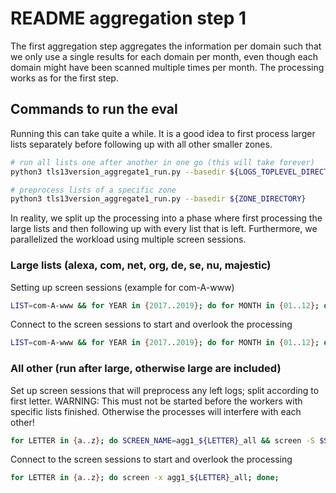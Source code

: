 # README aggregation step 1

The first aggregation step aggregates the information per domain such that we only use a single results for each domain per month, even though each domain might have been scanned multiple times per month. The processing works as for the first step.

## Commands to run the eval

Running this can take quite a while. It is a good idea to first process larger lists separately before following up with all other smaller zones.
```bash
# run all lists one after another in one go (this will take forever)
python3 tls13version_aggregate1_run.py --basedir ${LOGS_TOPLEVEL_DIRECTORY}

# preprocess lists of a specific zone
python3 tls13version_aggregate1_run.py --basedir ${ZONE_DIRECTORY}
```

In reality, we split up the processing into a phase where first processing the large lists and then following up with every list that is left. Furthermore, we parallelized the workload using multiple screen sessions.

### Large lists (alexa, com, net, org, de, se, nu, majestic)

Setting up screen sessions (example for com-A-www)
```bash
LIST=com-A-www && for YEAR in {2017..2019}; do for MONTH in {01..12}; do SCREEN_NAME=agg1_${LIST}_${YEAR}-${MONTH} && screen -S $SCREEN_NAME && screen -S $SCREEN_NAME -X stuff "bash -c 'MONTH=${MONTH} && YEAR=${YEAR} && LIST=${LIST} && set -e && " && screen -S $SCREEN_NAME -X stuff 'for d in \$(ls -d ../01_tls13version_logfilter/tls-version-grabber-all*/\${LIST}/\${YEAR}/\${MONTH}); do echo "--- START \$d" && python3 tls13version_aggregate1_run.py --basedir \$d; echo -e "--- DONE \$dn\\n"; done;' && screen -S $SCREEN_NAME -X stuff "'"; done; done;
```

Connect to the screen sessions to start and overlook the processing
```bash
LIST=com-A-www && for YEAR in {2017..2019}; do for MONTH in {01..12}; do screen -x agg1_${LIST}_${YEAR}-${MONTH}; done; done;
```

### All other (run after large, otherwise large are included)

Set up screen sessions that will preprocess any left logs; split according to first letter.
WARNING: This must not be started before the workers with specific lists finished. Otherwise the processes will interfere with each other!
```bash
for LETTER in {a..z}; do SCREEN_NAME=agg1_${LETTER}_all && screen -S $SCREEN_NAME && screen -S $SCREEN_NAME -X stuff "bash -c 'LETTER=${LETTER} && set -e && " && screen -S $SCREEN_NAME -X stuff 'for d in \$(ls -d ../01_tls13version_logfilter/tls-version-grabber-all*/\${LETTER}*/*/* | grep -v "/2019/11"); do echo "--- START \$d" && python3 tls13version_aggregate1_run.py --basedir \$d; echo -e "--- DONE \$dn\\n"; done;' && screen -S $SCREEN_NAME -X stuff "'"; done;
```

Connect to the screen sessions to start and overlook the processing
```bash
for LETTER in {a..z}; do screen -x agg1_${LETTER}_all; done;
```

